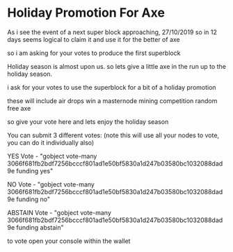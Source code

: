 # Holiday Promotion For Axe

As i see the event of a next super block approaching, 27/10/2019 so in 12 days 
seems logical to claim it and use it for the better of axe


so i am asking for your votes to produce the first superblock

Holiday season is almost upon us.
so lets give a little axe in the run up to the holiday season.

i ask for your votes to use the superblock for a bit of a holiday promotion

these will include 
air drops
win a masternode
mining competition
random free axe 

so give your vote here and lets enjoy the holiday season

You can submit 3 different votes:  (note this will use all your nodes to vote, you can do it individually also)

YES Vote - "gobject vote-many 3066f681fb2bdf7256bcccf801ad1e50bf5830a1d247b03580bc1032088dad9e funding yes"

NO Vote - "gobject vote-many 3066f681fb2bdf7256bcccf801ad1e50bf5830a1d247b03580bc1032088dad9e funding no"

ABSTAIN Vote - "gobject vote-many 3066f681fb2bdf7256bcccf801ad1e50bf5830a1d247b03580bc1032088dad9e funding abstain"

to vote open your console within the wallet


